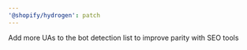 ```yaml
---
'@shopify/hydrogen': patch
---
```


Add more UAs to the bot detection list to improve parity with SEO tools
